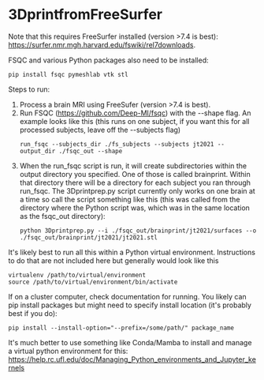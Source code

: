 # 3DprintfromFreeSurfer

Note that this requires FreeSurfer installed (version >7.4 is best): https://surfer.nmr.mgh.harvard.edu/fswiki/rel7downloads.

FSQC and various Python packages also need to be installed:
```
pip install fsqc pymeshlab vtk stl
```

Steps to run:
1. Process a brain MRI using FreeSufer (version >7.4 is best).
2. Run FSQC (https://github.com/Deep-MI/fsqc) with the --shape flag. An example looks like this (this runs on one subject, if you want this for all processed subjects, leave off the --subjects flag)
   ```
   run_fsqc --subjects_dir ./fs_subjects --subjects jt2021 --output_dir ./fsqc_out --shape
   ```
4. When the run_fsqc script is run, it will create subdirectories within the output directory you specified. One of those is called brainprint. Within that directory there will be a directory for each subject you ran through run_fsqc. The 3Dprintprep.py script currently only works on one brain at a time so call the script something like this (this was called from the directory where the Python script was, which was in the same location as the fsqc_out directory):
   ```
   python 3Dprintprep.py --i ./fsqc_out/brainprint/jt2021/surfaces --o ./fsqc_out/brainprint/jt2021/jt2021.stl
   ```

It's likely best to run all this within a Python virtual environment. Instructions to do that are not included here but generally would look like this

```
virtualenv /path/to/virtual/environment
source /path/to/virtual/environment/bin/activate
```

If on a cluster computer, check documentation for running. You likely can pip install packages but might need to specify install location (it's probably best if you do):
```
pip install --install-option="--prefix=/some/path/" package_name
```

It's much better to use something like Conda/Mamba to install and manage a virtual python environment for this: https://help.rc.ufl.edu/doc/Managing_Python_environments_and_Jupyter_kernels
